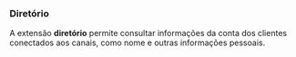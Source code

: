 ### Diretório

A extensão **diretório** permite consultar informações da conta dos clientes conectados aos canais, como nome e outras informações pessoais.
